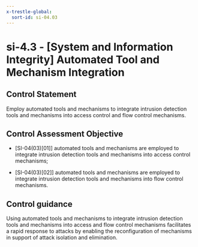 ```yaml
---
x-trestle-global:
  sort-id: si-04.03
---
```


# si-4.3 - \[System and Information Integrity\] Automated Tool and Mechanism Integration

## Control Statement

Employ automated tools and mechanisms to integrate intrusion detection tools and mechanisms into access control and flow control mechanisms.

## Control Assessment Objective

- \[SI-04(03)[01]\] automated tools and mechanisms are employed to integrate intrusion detection tools and mechanisms into access control mechanisms;

- \[SI-04(03)[02]\] automated tools and mechanisms are employed to integrate intrusion detection tools and mechanisms into flow control mechanisms.

## Control guidance

Using automated tools and mechanisms to integrate intrusion detection tools and mechanisms into access and flow control mechanisms facilitates a rapid response to attacks by enabling the reconfiguration of mechanisms in support of attack isolation and elimination.
